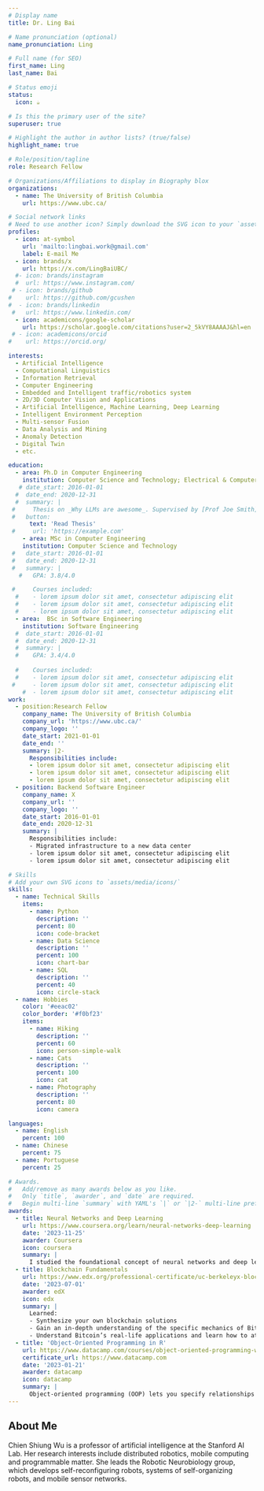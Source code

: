 ```yaml
---
# Display name
title: Dr. Ling Bai

# Name pronunciation (optional)
name_pronunciation: Ling

# Full name (for SEO)
first_name: Ling
last_name: Bai

# Status emoji
status:
  icon: ☕️

# Is this the primary user of the site?
superuser: true

# Highlight the author in author lists? (true/false)
highlight_name: true

# Role/position/tagline
role: Research Fellow

# Organizations/Affiliations to display in Biography blox
organizations:
  - name: The University of British Columbia
    url: https://www.ubc.ca/

# Social network links
# Need to use another icon? Simply download the SVG icon to your `assets/media/icons/` folder.
profiles:
  - icon: at-symbol
    url: 'mailto:lingbai.work@gmail.com'
    label: E-mail Me
  - icon: brands/x
    url: https://x.com/LingBaiUBC/
  #- icon: brands/instagram
  #  url: https://www.instagram.com/
 # - icon: brands/github
#    url: https://github.com/gcushen
#  - icon: brands/linkedin
 #   url: https://www.linkedin.com/
  - icon: academicons/google-scholar
    url: https://scholar.google.com/citations?user=2_5kVY8AAAAJ&hl=en
 # - icon: academicons/orcid
#    url: https://orcid.org/

interests:
  - Artificial Intelligence
  - Computational Linguistics
  - Information Retrieval
  - Computer Engineering
  - Embedded and Intelligent traffic/robotics system
  - 2D/3D Computer Vision and Applications
  - Artificial Intelligence, Machine Learning, Deep Learning
  - Intelligent Environment Perception
  - Multi-sensor Fusion
  - Data Analysis and Mining
  - Anomaly Detection
  - Digital Twin
  - etc.

education:
  - area: Ph.D in Computer Engineering 
    institution: Computer Science and Technology; Electrical & Computer Engineering
   # date_start: 2016-01-01
  #  date_end: 2020-12-31
  #  summary: |
 #     Thesis on _Why LLMs are awesome_. Supervised by [Prof Joe Smith](https://example.com). Presented papers at 5 IEEE conferences with the contributions being published in 2 Springer journals.
 #   button:
      text: 'Read Thesis'
 #     url: 'https://example.com'
    - area: MSc in Computer Engineering 
    institution: Computer Science and Technology
 #   date_start: 2016-01-01
 #   date_end: 2020-12-31
 #   summary: |
   #   GPA: 3.8/4.0

 #     Courses included:
  #    - lorem ipsum dolor sit amet, consectetur adipiscing elit
  #    - lorem ipsum dolor sit amet, consectetur adipiscing elit
  #    - lorem ipsum dolor sit amet, consectetur adipiscing elit
  - area:  BSc in Software Engineering 
    institution: Software Engineering
  #  date_start: 2016-01-01
  #  date_end: 2020-12-31
  #  summary: |
  #    GPA: 3.4/4.0
      
  #    Courses included:
  #    - lorem ipsum dolor sit amet, consectetur adipiscing elit
 #     - lorem ipsum dolor sit amet, consectetur adipiscing elit
    #  - lorem ipsum dolor sit amet, consectetur adipiscing elit
work:
  - position:Research Fellow
    company_name: The University of British Columbia
    company_url: 'https://www.ubc.ca/'
    company_logo: ''
    date_start: 2021-01-01
    date_end: ''
    summary: |2-
      Responsibilities include:
      - lorem ipsum dolor sit amet, consectetur adipiscing elit
      - lorem ipsum dolor sit amet, consectetur adipiscing elit
      - lorem ipsum dolor sit amet, consectetur adipiscing elit
  - position: Backend Software Engineer
    company_name: X
    company_url: ''
    company_logo: ''
    date_start: 2016-01-01
    date_end: 2020-12-31
    summary: |
      Responsibilities include:
      - Migrated infrastructure to a new data center
      - lorem ipsum dolor sit amet, consectetur adipiscing elit
      - lorem ipsum dolor sit amet, consectetur adipiscing elit

# Skills
# Add your own SVG icons to `assets/media/icons/`
skills:
  - name: Technical Skills
    items:
      - name: Python
        description: ''
        percent: 80
        icon: code-bracket
      - name: Data Science
        description: ''
        percent: 100
        icon: chart-bar
      - name: SQL
        description: ''
        percent: 40
        icon: circle-stack
  - name: Hobbies
    color: '#eeac02'
    color_border: '#f0bf23'
    items:
      - name: Hiking
        description: ''
        percent: 60
        icon: person-simple-walk
      - name: Cats
        description: ''
        percent: 100
        icon: cat
      - name: Photography
        description: ''
        percent: 80
        icon: camera

languages:
  - name: English
    percent: 100
  - name: Chinese
    percent: 75
  - name: Portuguese
    percent: 25

# Awards.
#   Add/remove as many awards below as you like.
#   Only `title`, `awarder`, and `date` are required.
#   Begin multi-line `summary` with YAML's `|` or `|2-` multi-line prefix and indent 2 spaces below.
awards:
  - title: Neural Networks and Deep Learning
    url: https://www.coursera.org/learn/neural-networks-deep-learning
    date: '2023-11-25'
    awarder: Coursera
    icon: coursera
    summary: |
      I studied the foundational concept of neural networks and deep learning. By the end, I was familiar with the significant technological trends driving the rise of deep learning; build, train, and apply fully connected deep neural networks; implement efficient (vectorized) neural networks; identify key parameters in a neural network’s architecture; and apply deep learning to your own applications.
  - title: Blockchain Fundamentals
    url: https://www.edx.org/professional-certificate/uc-berkeleyx-blockchain-fundamentals
    date: '2023-07-01'
    awarder: edX
    icon: edx
    summary: |
      Learned:
      - Synthesize your own blockchain solutions
      - Gain an in-depth understanding of the specific mechanics of Bitcoin
      - Understand Bitcoin’s real-life applications and learn how to attack and destroy Bitcoin, Ethereum, smart contracts and Dapps, and alternatives to Bitcoin’s Proof-of-Work consensus algorithm
  - title: 'Object-Oriented Programming in R'
    url: https://www.datacamp.com/courses/object-oriented-programming-with-s3-and-r6-in-r
    certificate_url: https://www.datacamp.com
    date: '2023-01-21'
    awarder: datacamp
    icon: datacamp
    summary: |
      Object-oriented programming (OOP) lets you specify relationships between functions and the objects that they can act on, helping you manage complexity in your code. This is an intermediate level course, providing an introduction to OOP, using the S3 and R6 systems. S3 is a great day-to-day R programming tool that simplifies some of the functions that you write. R6 is especially useful for industry-specific analyses, working with web APIs, and building GUIs.
---
```


## About Me

Chien Shiung Wu is a professor of artificial intelligence at the Stanford AI Lab. Her research interests include distributed robotics, mobile computing and programmable matter. She leads the Robotic Neurobiology group, which develops self-reconfiguring robots, systems of self-organizing robots, and mobile sensor networks.

